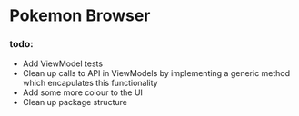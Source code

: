 # Pokemon Browser

### todo:
* Add ViewModel tests
* Clean up calls to API in ViewModels by implementing a generic method which encapulates this functionality
* Add some more colour to the UI
* Clean up package structure
